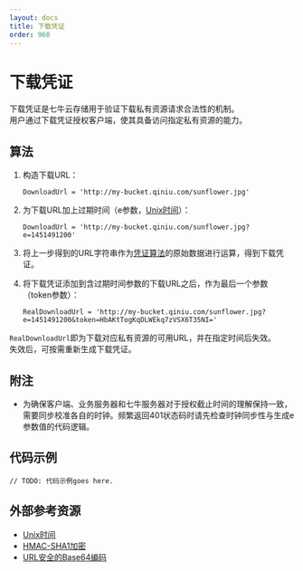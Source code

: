 ```yaml
---
layout: docs
title: 下载凭证
order: 960
---
```


<a id="download-token"></a>
# 下载凭证

下载凭证是七牛云存储用于验证下载私有资源请求合法性的机制。  
用户通过下载凭证授权客户端，使其具备访问指定私有资源的能力。  

<a id="download-token-algorithm"></a>
## 算法

1. 构造下载URL：  

	```
    DownloadUrl = 'http://my-bucket.qiniu.com/sunflower.jpg'
	```

2. 为下载URL加上过期时间（e参数，[Unix时间][unixTimeHref]）：  

	```
    DownloadUrl = 'http://my-bucket.qiniu.com/sunflower.jpg?e=1451491200'
	```

3. 将上一步得到的URL字符串作为[凭证算法][tokenAlgorithmHref]的原始数据进行运算，得到下载凭证。

4. 将下载凭证添加到含过期时间参数的下载URL之后，作为最后一个参数（token参数）：  

	```
    RealDownloadUrl = 'http://my-bucket.qiniu.com/sunflower.jpg?e=1451491200&token=HbAKtTogKqDLWEkq7zVSX6T35NI='
	```

`RealDownloadUrl`即为下载对应私有资源的可用URL，并在指定时间后失效。  
失效后，可按需重新生成下载凭证。  

<a id="download-token-remarks"></a>
## 附注

- 为确保客户端、业务服务器和七牛服务器对于授权截止时间的理解保持一致，需要同步校准各自的时钟。频繁返回401状态码时请先检查时钟同步性与生成e参数值的代码逻辑。  

<a id="download-token-samples"></a>
## 代码示例

```
// TODO: 代码示例goes here.
```

<a id="download-external-resources"></a>
## 外部参考资源

- [Unix时间][unixTimeHref]
- [HMAC-SHA1加密][hmacSha1Href]
- [URL安全的Base64编码][urlsafeBase64Href]

[unixTimeHref]:             http://en.wikipedia.org/wiki/Unix_time                                               "Unix时间"
[jsonHref]:                 http://en.wikipedia.org/wiki/JSON                                                    "JSON格式"
[hmacSha1Href]:             http://en.wikipedia.org/wiki/Hash-based_message_authentication_code                  "HMAC-SHA1加密"
[urlsafeBase64Href]:        http://zh.wikipedia.org/wiki/Base64#.E5.9C.A8URL.E4.B8.AD.E7.9A.84.E5.BA.94.E7.94.A8 "URL安全的Base64编码"
[tokenAlgorithmHref]:		token-algorithm.html